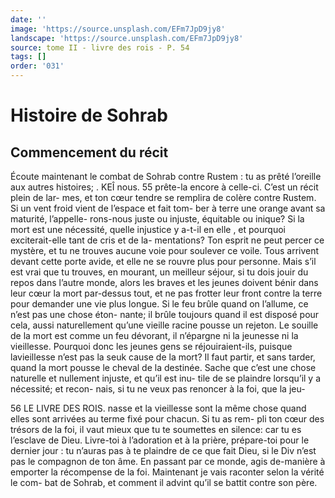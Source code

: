 ```yaml
---
date: ''
image: 'https://source.unsplash.com/EFm7JpD9jy8'
landscape: 'https://source.unsplash.com/EFm7JpD9jy8'
source: tome II - livre des rois - P. 54
tags: []
order: '031'
---
```


# Histoire de Sohrab

## Commencement du récit

Écoute maintenant le combat de Sohrab contre Rustem : tu as prêté l’oreille aux autres histoires; .
KEÎ nous. 55 prête-la encore à celle-ci. C’est un récit plein de lar-
mes, et ton cœur tendre se remplira de colère contre Rustem. Si un vent froid vient de l’espace et fait tom-
ber à terre une orange avant sa maturité, l’appelle- rons-nous juste ou injuste, équitable ou inique? Si
la mort est une nécessité, quelle injustice y a-t-il en
elle , et pourquoi exciterait-elle tant de cris et de la- mentations? Ton esprit ne peut percer ce mystère, et tu ne trouves aucune voie pour soulever ce voile. Tous arrivent devant cette porte avide, et elle ne se rouvre plus pour personne. Mais s’il est vrai que tu
trouves, en mourant, un meilleur séjour, si tu dois jouir du repos dans l’autre monde, alors les braves
et les jeunes doivent bénir dans leur cœur la mort par-dessus tout, et ne pas frotter leur front contre la terre pour demander une vie plus longue. Si le feu brûle quand on l’allume, ce n’est pas une chose éton-
nante; il brûle toujours quand il est disposé pour cela, aussi naturellement qu’une vieille racine pousse
un rejeton. Le souille de la mort est comme un feu dévorant, il n’épargne ni la jeunesse ni la vieillesse. Pourquoi donc les jeunes gens se réjouiraient-ils, puisque lavieillesse n’est pas la seuk cause de la mort? Il faut partir, et sans tarder, quand la mort
pousse le cheval de la destinée. Sache que c’est une chose naturelle et nullement injuste, et qu’il est inu- tile de se plaindre lorsqu’il y a nécessité; et recon-
nais, si tu ne veux pas renoncer à la foi, que la jeu-

56 LE LIVRE DES ROIS.
nasse et la vieillesse sont la même chose quand elles sont arrivées au terme fixé pour chacun. Si tu as rem-
pli ton cœur des trésors de la foi, il vaut mieux que tu te soumettes en silence: car tu es l’esclave de Dieu. Livre-toi à l’adoration et à la prière, prépare-toi pour
le dernier jour : tu n’auras pas à te plaindre de ce que fait Dieu, si le Div n’est pas le compagnon de ton âme. En passant par ce monde, agis de-manière à emporter la récompense de la foi.
Maintenant je vais raconter selon la vérité le com- bat de Sohrab, et comment il advint qu’il se battit contre son père.
